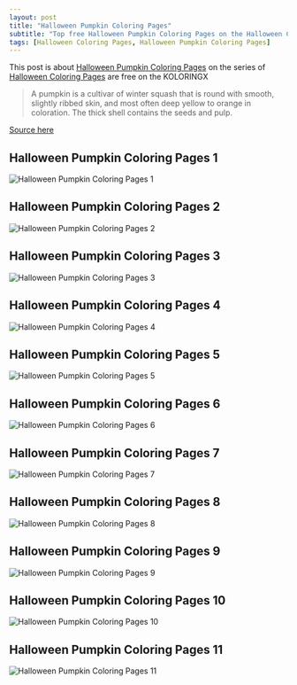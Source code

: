 ```yaml
---
layout: post
title: "Halloween Pumpkin Coloring Pages"
subtitle: "Top free Halloween Pumpkin Coloring Pages on the Halloween Coloring Pages at koloringx.xyz "
tags: [Halloween Coloring Pages, Halloween Pumpkin Coloring Pages]
---
```

This post is about [Halloween Pumpkin Coloring Pages](http://koloringx.xyz/blog/Halloween-Pumpkin-Coloring-Pages) on the series of [Halloween Coloring Pages](http://koloringx.xyz) are free on the KOLORINGX
> A pumpkin is a cultivar of winter squash that is round with smooth, slightly ribbed skin, and most often deep yellow to orange in coloration. The thick shell contains the seeds and pulp.

[Source here](https://en.wikipedia.org/wiki/Pumpkin)
## Halloween Pumpkin Coloring Pages 1
![Halloween Pumpkin Coloring Pages 1](http://koloringx.xyz/Halloween-Coloring-Pages/Halloween-Pumpkin-Coloring-Pages%20(1).png)

<script async src="https://pagead2.googlesyndication.com/pagead/js/adsbygoogle.js"></script> <!-- Koloringx --> 
 <ins class="adsbygoogle"  
   style="display:block"   
  data-ad-client="ca-pub-6753140515841889"   
  data-ad-slot="2585677186"  
   data-ad-format="auto"  
   data-full-width-responsive="true"></ins> 
 <script>  
   (adsbygoogle = window.adsbygoogle || []).push({}); 
 </script>

## Halloween Pumpkin Coloring Pages 2
![Halloween Pumpkin Coloring Pages 2](http://koloringx.xyz/Halloween-Coloring-Pages/Halloween-Pumpkin-Coloring-Pages%20(2).png)
## Halloween Pumpkin Coloring Pages 3
![Halloween Pumpkin Coloring Pages 3](http://koloringx.xyz/Halloween-Coloring-Pages/Halloween-Pumpkin-Coloring-Pages%20(3).png)
## Halloween Pumpkin Coloring Pages 4
![Halloween Pumpkin Coloring Pages 4](http://koloringx.xyz/Halloween-Coloring-Pages/Halloween-Pumpkin-Coloring-Pages%20(4).png)
## Halloween Pumpkin Coloring Pages 5
![Halloween Pumpkin Coloring Pages 5](http://koloringx.xyz/Halloween-Coloring-Pages/Halloween-Pumpkin-Coloring-Pages%20(5).png)

<script async src="https://pagead2.googlesyndication.com/pagead/js/adsbygoogle.js"></script> <!-- Koloringx --> 
 <ins class="adsbygoogle"  
   style="display:block"   
  data-ad-client="ca-pub-6753140515841889"   
  data-ad-slot="2585677186"  
   data-ad-format="auto"  
   data-full-width-responsive="true"></ins> 
 <script>  
   (adsbygoogle = window.adsbygoogle || []).push({}); 
 </script>

## Halloween Pumpkin Coloring Pages 6
![Halloween Pumpkin Coloring Pages 6](http://koloringx.xyz/Halloween-Coloring-Pages/Halloween-Pumpkin-Coloring-Pages%20(6).png)
## Halloween Pumpkin Coloring Pages 7
![Halloween Pumpkin Coloring Pages 7](http://koloringx.xyz/Halloween-Coloring-Pages/Halloween-Pumpkin-Coloring-Pages%20(7).png)
## Halloween Pumpkin Coloring Pages 8
![Halloween Pumpkin Coloring Pages 8](http://koloringx.xyz/Halloween-Coloring-Pages/Halloween-Pumpkin-Coloring-Pages%20(8).png)
## Halloween Pumpkin Coloring Pages 9
![Halloween Pumpkin Coloring Pages 9](http://koloringx.xyz/Halloween-Coloring-Pages/Halloween-Pumpkin-Coloring-Pages%20(9).png)
## Halloween Pumpkin Coloring Pages 10
![Halloween Pumpkin Coloring Pages 10](http://koloringx.xyz/Halloween-Coloring-Pages/Halloween-Pumpkin-Coloring-Pages%20(10).png)

<script async src="https://pagead2.googlesyndication.com/pagead/js/adsbygoogle.js"></script> <!-- Koloringx --> 
 <ins class="adsbygoogle"  
   style="display:block"   
  data-ad-client="ca-pub-6753140515841889"   
  data-ad-slot="2585677186"  
   data-ad-format="auto"  
   data-full-width-responsive="true"></ins> 
 <script>  
   (adsbygoogle = window.adsbygoogle || []).push({}); 
 </script>

## Halloween Pumpkin Coloring Pages 11
![Halloween Pumpkin Coloring Pages 11](http://koloringx.xyz/Halloween-Coloring-Pages/Halloween-Pumpkin-Coloring-Pages%20(11).png)
